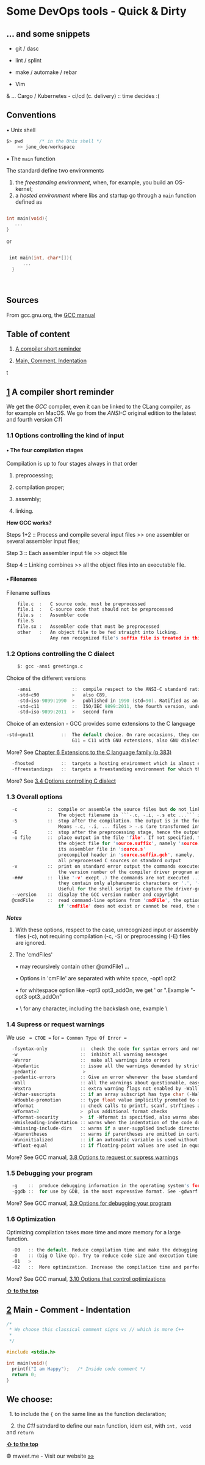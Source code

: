 # Some DevOps tools - Quick & Dirty
## ... and some snippets


- git / dasc

- lint / splint

- make / automake / rebar

- Vim


& ... Cargo / Kubernetes - ci/cd (c. delivery) :: time decides :(


## Conventions

• Unix shell
```c
$> pwd      /* in the Unix shell */
	>> jane_doe/workspace
```

• The ```main``` function

The standard define two environments
  1. the *freestanding environment*, when, for example, you build an OS-kernel;
  2. a *hosted environment* where libs and startup go through a ```main``` function defined as
 ```c
 
 int main(void){
 	...
}
 
 ```
 
 or
 
  
  ```c
  
  int main(int, char*[]){
		...
	}
  
  ```
  
  
  
  
## Sources

From gcc.gnu.org, the [GCC manual](https://gcc.gnu.org/onlinedocs/)




<a name="table-of-content"></a>
## Table of content

1. [A compiler short reminder](#compiler-short-reminder)

3. [Main, Comment, Indentation](#main-comment-indentation)

t



<a name="1"></a><a name="compiler-short-reminder"></a>
## [1](#compiler-short-reminder) A compiler short reminder



We get the *GCC* compiler, even it can be linked to the CLang compiler, as for example on MacOS. We go from the *ANSI-C* original edition to the latest and fourth version *C11*

### 1.1 Options controlling the kind of input

#### • The four compilation stages

Compilation is up to four stages always in that order

1. preprocessing;

2. compilation proper;

3. assembly;

4. linking.

__How GCC works?__

Steps	1+2  ::  Process and compile several input files	>>	one assembler or several assembler input files;
														      
Step	3    ::  Each assembler input file			>>	object file

Step	4    ::  Linking combines				>>	all the object files into an executable file.


#### • Filenames

Filename suffixes
```c
	file.c	:	C source code, must be preprocessed
	file.i	:	C-source code that should not be preprocessed
	file.s	:	Assembler code
	file.S
	file.sx	:	Assembler code that must be preprocessed
	other	:	An object file to be fed straight into licking.
			    Any non recognized file's suffix file is treated in this manner.
```



### 1.2 Options controlling the C dialect
```c
	$: gcc -ansi greetings.c
```
Choice of the different versions
```c
	-ansi               ::  compile respect to the ANSI-C standard ratified in 1989. Gets three different writings forms
	-std=c90            >   also C89,
	-std=iso-9899:1990  >   published in 1990 (std=90). Ratified as an ISO standard (ISO/IEC 9899:1990)
	-std=c11            ::  ISO/IEC 9899:2011, the fourth version, under two different forms
	-std=iso-9899:2011  >   second form
```

Choice of an extension - GCC provides some extensions to the C language
```c
-std=gnu11          ::  The default choice. On rare occasions, they conflict with the C standard.
                        G11 = C11 with GNU extensions, also GNU dialect of C11
```

More? See [Chapter 6 Extensions to the C language family (p 383)](https://gcc.gnu.org/onlinedocs/gcc-6.3.0/gcc/index.html#toc_C-Extensions)

```c
  -fhosted          ::  targets a hosting environment which is almost everything except a kernel
  -ffreestandings   ::  targets a freestanding environment for which the most obvious example is an OS kernel
```

More? See [3.4 Options controlling C dialect](https://gcc.gnu.org/onlinedocs/gcc-6.3.0/gcc/C-Dialect-Options.html#C-Dialect-Options)



### 1.3 Overall options
```c
  -c           ::  compile or assemble the source files but do not link them
                   The object filename is ```-.c, -.i, -.s etc ...``` into an ```-.o ``` filename
  -S           ::  stop after the compilation. The output is in the form of an assembler code file.
                   Means -.c, -.i, ... files > -.s (are transformed into a .s file)
  -E           ::  stop after the preprocessing stage, hence the output is a preprocessed file sent to the std output
  -o file      ::  place output in the file 'file'. If not specified, the default is to put an executable in 'a.out',
                   the object file for 'source.suffix', namely 'source.c', in 'source.o'
                   its assembler file in 'source.s'
                   precompiled header in 'source.suffix.gch', namely, 'source.c.gch'
                   all preprocessed C sources on standard output
  -v           ::  print on standard error output the commands executed to run the stages of compilation and also
                   the version number of the compiler driver program and of the preprocessor and the compiler proper
  -###         ::  like '-v' exept .) the commands are not executed ..) arguments are quoted unless
                   they contain only alphanumeric characters or '.', '-', '/', '_'
                   Useful for the shell script to capture the driver-generated command lines
  --version    ::  display the GCC version number and copyright
  @cmdFile     ::  read command-line options from 'cmdFile', the options are read in place of the originals
                   if 'cmdFile' does not exist or cannot be read, the options receive a litteral treatment
```

**_Notes_**

1. With these options, respect to the case, unrecognized input or assembly files (-c), not requiring compilation (-c, -S) or preprocessing (-E) files are ignored.

2. The 'cmdFiles'

    • may recursively contain other @cmdFile1 ...
   
    • Options in 'cmFile' are separated with white space, -opt1 opt2
   
    • for whitespace option like -opt3 opt3_addOn, we get ' or ".Example "-opt3 opt3_addOn" 
   
    • \ for any character, including the backslash one, example \\
   


### 1.4 Supress or request warnings

We use ``` = CTOE =``` for ``` = Common Type Of Error = ```

```c
  -fsyntax-only            ::  check the code for syntax errors and nothing else
  -w                       ::  inhibit all warning messages
  -Werror                  ::  make all warnings into errors
  -Wpedantic               :: issue all the warnings demanded by strict ISO-C
  -pedantic                 >
  -pedantic-errors         :: Give an error whenever the base standard requires a diagnostic
  -Wall                    :: all the warnings about questionable, easy to avoid constructions, including the macros
  -Wextra                  :: extra warning flags not enabled by -Wall
  -Wchar-suscripts         :: if an array subscript has type char (-Wall). =CTOE=
  -Wdouble-promotion       :: type float value implicitly promoted to double (much more expensive)
  -Wformat                 :: check calls to printf, scanf, strftimes and all format families ...etc to be sure the supplied arguments types are appropriate to the format string specified
  -Wformat=2               >  plus additional format checks
  -Wformat-security        >  if -Wformat is specified, also warns about uses of format functions that represent possible security problems
  -Wmisleading-indentation :: warns when the indentation of the code does not reflect the block structure
  -Wmissing-include-dirs   :: warns if a user-supplied include directory does not exist
  -Wparentheses            :: warns if parentheses are omitted in certain contexts
  -Wuninitialized          :: if an automatic variable is used without first being initialized
  -Wfloat-equal            :: if floating-point values are used in equality comparisons
```

More? See GCC manual, [3.8 Options to request or supress warnings](https://gcc.gnu.org/onlinedocs/gcc-6.3.0/gcc/Warning-Options.html#Warning-Options)


### 1.5 Debugging your program

```c
  -g    ::  produce debugging information in the operating system's format (stabs, COFF, XCOFF, DWARF). GDB can work with this information
  -ggdb ::  for use by GDB, in the most expressive format. See -gdwarf -gstabs
```

More? See GCC manual, [3.9 Options for debugging your program](https://gcc.gnu.org/onlinedocs/gcc-6.3.0/gcc/Debugging-Options.html#Debugging-Options)



### 1.6 Optimization

Optimizing compilation takes more time and more memory for a large function.

```c
  -O0   :: the default. Reduce compilation time and make the debugging produce the expected results
  -O    :: (big O like Op). Try to reduce code size and execution time, quickly and simply
  -O1   >
  -O2   ::  More optimization. Increase the compilation time and performance of the generated code.
```
More? See GCC manual, [3.10 Options that control optimizations](https://gcc.gnu.org/onlinedocs/gcc-6.3.0/gcc/Optimize-Options.html#Optimize-Options)

**[ &#8679; to the top](#table-of-content)**


<a name="2"></a><a name="main-comment-indentation"></a>
## [2](#main-comment-indentation) Main - Comment - Indentation

```c
/*
 * We choose this classical comment signs vs // which is more C++
 *
 */

#include <stdio.h>

int main(void){
  printf("I am Happy");   /* Inside code comment */
  return 0;
}
```

## We choose:

   1. to include the ``` { ``` on the same line as the function declaration;
   
   2. the *C11* satndard to define our ```main``` function, idem est, with ```int, void``` and ```return```
    
   
    
    
**[ &#8679; to the top](#table-of-content)**



&copy; mweet.me - Visit our website <a href="https://mweet.me" target="_blank">&raquo;&raquo;</a>
